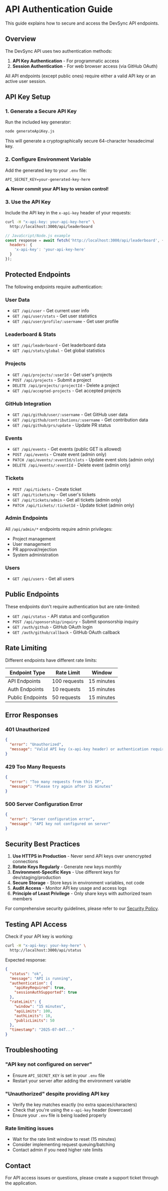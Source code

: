 # API Authentication Guide

This guide explains how to secure and access the DevSync API endpoints.

## Overview

The DevSync API uses two authentication methods:
1. **API Key Authentication** - For programmatic access
2. **Session Authentication** - For web browser access (via GitHub OAuth)

All API endpoints (except public ones) require either a valid API key or an active user session.

## API Key Setup

### 1. Generate a Secure API Key

Run the included key generator:
```bash
node generateApiKey.js
```

This will generate a cryptographically secure 64-character hexadecimal key.

### 2. Configure Environment Variable

Add the generated key to your `.env` file:
```env
API_SECRET_KEY=your-generated-key-here
```

⚠️ **Never commit your API key to version control!**

### 3. Use the API Key

Include the API key in the `x-api-key` header of your requests:

```bash
curl -H "x-api-key: your-api-key-here" \
  http://localhost:3000/api/leaderboard
```

```javascript
// JavaScript/Node.js example
const response = await fetch('http://localhost:3000/api/leaderboard', {
  headers: {
    'x-api-key': 'your-api-key-here'
  }
});
```

## Protected Endpoints

The following endpoints require authentication:

### User Data
- `GET /api/user` - Get current user info
- `GET /api/user/stats` - Get user statistics
- `GET /api/user/profile/:username` - Get user profile

### Leaderboard & Stats
- `GET /api/leaderboard` - Get leaderboard data
- `GET /api/stats/global` - Get global statistics

### Projects
- `GET /api/projects/:userId` - Get user's projects
- `POST /api/projects` - Submit a project
- `DELETE /api/projects/:projectId` - Delete a project
- `GET /api/accepted-projects` - Get accepted projects

### GitHub Integration
- `GET /api/github/user/:username` - Get GitHub user data
- `GET /api/github/contributions/:username` - Get contribution data
- `GET /api/github/prs/update` - Update PR status

### Events
- `GET /api/events` - Get events (public GET is allowed)
- `POST /api/events` - Create event (admin only)
- `PATCH /api/events/:eventId/slots` - Update event slots (admin only)
- `DELETE /api/events/:eventId` - Delete event (admin only)

### Tickets
- `POST /api/tickets` - Create ticket
- `GET /api/tickets/my` - Get user's tickets
- `GET /api/tickets/admin` - Get all tickets (admin only)
- `PATCH /api/tickets/:ticketId` - Update ticket (admin only)

### Admin Endpoints
All `/api/admin/*` endpoints require admin privileges:
- Project management
- User management
- PR approval/rejection
- System administration

### Users
- `GET /api/users` - Get all users

## Public Endpoints

These endpoints don't require authentication but are rate-limited:

- `GET /api/status` - API status and configuration
- `POST /api/sponsorship/inquiry` - Submit sponsorship inquiry
- `GET /auth/github` - GitHub OAuth login
- `GET /auth/github/callback` - GitHub OAuth callback

## Rate Limiting

Different endpoints have different rate limits:

| Endpoint Type | Rate Limit | Window |
|---------------|------------|---------|
| API Endpoints | 100 requests | 15 minutes |
| Auth Endpoints | 10 requests | 15 minutes |
| Public Endpoints | 50 requests | 15 minutes |

## Error Responses

### 401 Unauthorized
```json
{
  "error": "Unauthorized",
  "message": "Valid API key (x-api-key header) or authentication required"
}
```

### 429 Too Many Requests
```json
{
  "error": "Too many requests from this IP",
  "message": "Please try again after 15 minutes"
}
```

### 500 Server Configuration Error
```json
{
  "error": "Server configuration error",
  "message": "API key not configured on server"
}
```

## Security Best Practices

1. **Use HTTPS in Production** - Never send API keys over unencrypted connections
2. **Rotate Keys Regularly** - Generate new keys monthly
3. **Environment-Specific Keys** - Use different keys for dev/staging/production
4. **Secure Storage** - Store keys in environment variables, not code
5. **Audit Access** - Monitor API key usage and access logs
6. **Principle of Least Privilege** - Only share keys with authorized team members

For comprehensive security guidelines, please refer to our [Security Policy](SECURITY.md).

## Testing API Access

Check if your API key is working:

```bash
curl -H "x-api-key: your-key-here" \
  http://localhost:3000/api/status
```

Expected response:
```json
{
  "status": "ok",
  "message": "API is running",
  "authentication": {
    "apiKeyRequired": true,
    "sessionAuthSupported": true
  },
  "rateLimit": {
    "window": "15 minutes",
    "apiLimits": 100,
    "authLimits": 10,
    "publicLimits": 50
  },
  "timestamp": "2025-07-04T..."
}
```

## Troubleshooting

### "API key not configured on server"
- Ensure `API_SECRET_KEY` is set in your `.env` file
- Restart your server after adding the environment variable

### "Unauthorized" despite providing API key
- Verify the key matches exactly (no extra spaces/characters)
- Check that you're using the `x-api-key` header (lowercase)
- Ensure your `.env` file is being loaded properly

### Rate limiting issues
- Wait for the rate limit window to reset (15 minutes)
- Consider implementing request queuing/batching
- Contact admin if you need higher rate limits

## Contact

For API access issues or questions, please create a support ticket through the application.
